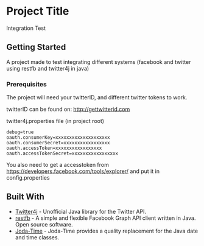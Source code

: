 # Project Title

Integration Test

## Getting Started

A project made to test integrating different systems (facebook and twitter using restfb and twitter4j in java)

### Prerequisites

The project will need your twitterID, and different twitter tokens to work.

twitterID can be found on: http://gettwitterid.com

twitter4j.properties file (in project root)
```
debug=true
oauth.consumerKey=xxxxxxxxxxxxxxxxxxxx
oauth.consumerSecret=xxxxxxxxxxxxxxxxx
oauth.accessToken=xxxxxxxxxxxxxxxxx
oauth.accessTokenSecret=xxxxxxxxxxxxxxxxx
```
You also need to get a accesstoken from https://developers.facebook.com/tools/explorer/ and put it in config.properties

## Built With

* [Twitter4j](http://twitter4j.org/en/) - Unofficial Java library for the Twitter API.
* [restfb](https://restfb.com/) - A simple and flexible Facebook Graph API client written in Java. Open source software.
* [Joda-Time](http://www.joda.org/joda-time/) - Joda-Time provides a quality replacement for the Java date and time classes.

